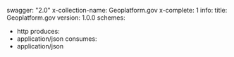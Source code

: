 swagger: "2.0"
x-collection-name: Geoplatform.gov
x-complete: 1
info:
  title: Geoplatform.gov
  version: 1.0.0
schemes:
- http
produces:
- application/json
consumes:
- application/json